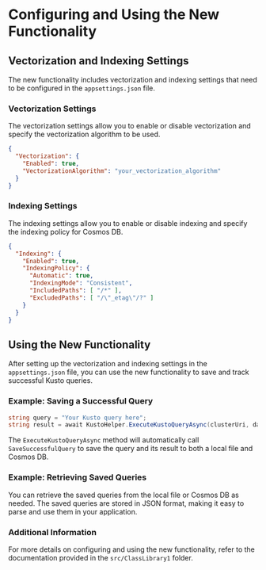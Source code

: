 # Configuring and Using the New Functionality

## Vectorization and Indexing Settings

The new functionality includes vectorization and indexing settings that need to be configured in the `appsettings.json` file.

### Vectorization Settings

The vectorization settings allow you to enable or disable vectorization and specify the vectorization algorithm to be used.

```json
{
  "Vectorization": {
    "Enabled": true,
    "VectorizationAlgorithm": "your_vectorization_algorithm"
  }
}
```

### Indexing Settings

The indexing settings allow you to enable or disable indexing and specify the indexing policy for Cosmos DB.

```json
{
  "Indexing": {
    "Enabled": true,
    "IndexingPolicy": {
      "Automatic": true,
      "IndexingMode": "Consistent",
      "IncludedPaths": [ "/*" ],
      "ExcludedPaths": [ "/\"_etag\"/?" ]
    }
  }
}
```

## Using the New Functionality

After setting up the vectorization and indexing settings in the `appsettings.json` file, you can use the new functionality to save and track successful Kusto queries.

### Example: Saving a Successful Query

```csharp
string query = "Your Kusto query here";
string result = await KustoHelper.ExecuteKustoQueryAsync(clusterUri, databaseName, query);
```

The `ExecuteKustoQueryAsync` method will automatically call `SaveSuccessfulQuery` to save the query and its result to both a local file and Cosmos DB.

### Example: Retrieving Saved Queries

You can retrieve the saved queries from the local file or Cosmos DB as needed. The saved queries are stored in JSON format, making it easy to parse and use them in your application.

### Additional Information

For more details on configuring and using the new functionality, refer to the documentation provided in the `src/ClassLibrary1` folder.
